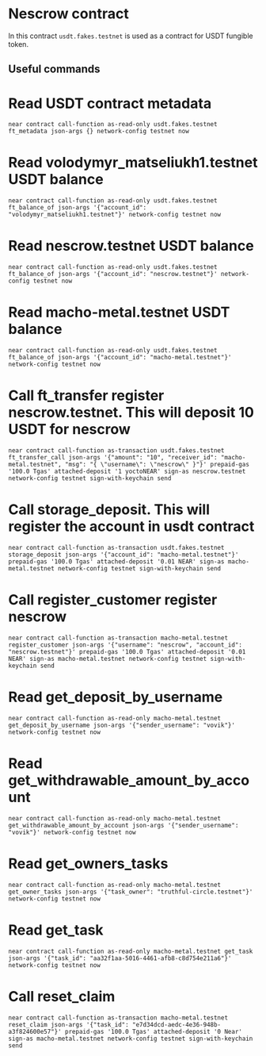 # Nescrow contract

In this contract `usdt.fakes.testnet` is used as a contract for USDT fungible token.

## Useful commands

# Read USDT contract metadata

`near contract call-function as-read-only usdt.fakes.testnet ft_metadata json-args {} network-config testnet now`

# Read volodymyr_matseliukh1.testnet USDT balance

`near contract call-function as-read-only usdt.fakes.testnet ft_balance_of json-args '{"account_id": "volodymyr_matseliukh1.testnet"}' network-config testnet now`

# Read nescrow.testnet USDT balance

`near contract call-function as-read-only usdt.fakes.testnet ft_balance_of json-args '{"account_id": "nescrow.testnet"}' network-config testnet now`

# Read macho-metal.testnet USDT balance

`near contract call-function as-read-only usdt.fakes.testnet ft_balance_of json-args '{"account_id": "macho-metal.testnet"}' network-config testnet now`

# Call ft_transfer register nescrow.testnet. This will deposit 10 USDT for nescrow

`near contract call-function as-transaction usdt.fakes.testnet ft_transfer_call json-args '{"amount": "10", "receiver_id": "macho-metal.testnet", "msg": "{ \"username\": \"nescrow\" }"}' prepaid-gas '100.0 Tgas' attached-deposit '1 yoctoNEAR' sign-as nescrow.testnet network-config testnet sign-with-keychain send`

# Call storage_deposit. This will register the account in usdt contract

`near contract call-function as-transaction usdt.fakes.testnet storage_deposit json-args '{"account_id": "macho-metal.testnet"}' prepaid-gas '100.0 Tgas' attached-deposit '0.01 NEAR' sign-as macho-metal.testnet network-config testnet sign-with-keychain send`

# Call register_customer register nescrow

`near contract call-function as-transaction macho-metal.testnet register_customer json-args '{"username": "nescrow", "account_id": "nescrow.testnet"}' prepaid-gas '100.0 Tgas' attached-deposit '0.01 NEAR' sign-as macho-metal.testnet network-config testnet sign-with-keychain send`

# Read get_deposit_by_username

`near contract call-function as-read-only macho-metal.testnet get_deposit_by_username json-args '{"sender_username": "vovik"}' network-config testnet now`

# Read get_withdrawable_amount_by_account

`near contract call-function as-read-only macho-metal.testnet get_withdrawable_amount_by_account json-args '{"sender_username": "vovik"}' network-config testnet now`

# Read get_owners_tasks

`near contract call-function as-read-only macho-metal.testnet get_owner_tasks json-args '{"task_owner": "truthful-circle.testnet"}' network-config testnet now`

# Read get_task

`near contract call-function as-read-only macho-metal.testnet get_task json-args '{"task_id": "aa32f1aa-5016-4461-afb8-c8d754e211a6"}' network-config testnet now`

# Call reset_claim

`near contract call-function as-transaction macho-metal.testnet reset_claim json-args '{"task_id": "e7d34dcd-aedc-4e36-948b-a3f824600e57"}' prepaid-gas '100.0 Tgas' attached-deposit '0 Near' sign-as macho-metal.testnet network-config testnet sign-with-keychain send`
